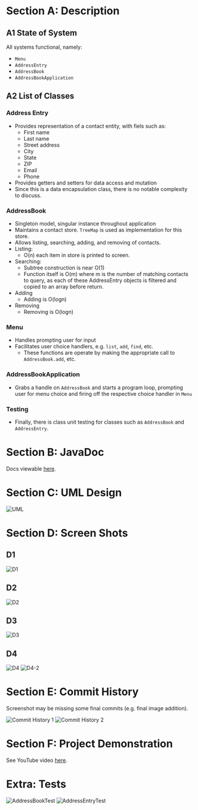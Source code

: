 # Section A: Description

## A1 State of System

All systems functional, namely:

- `Menu`
- `AddressEntry`
- `AddressBook`
- `AddressBookApplication`

## A2 List of Classes

### Address Entry

- Provides representation of a contact entity, with fiels such as:
  - First name
  - Last name
  - Street address
  - City
  - State
  - ZIP
  - Email
  - Phone
- Provides getters and setters for data access and mutation
- Since this is a data encapsulation class,
  there is no notable complexity to discuss.

### AddressBook

- Singleton model, singular instance throughout application
- Maintains a contact store.
  `TreeMap` is used as implementation for this store.
- Allows listing, searching, adding, and removing of contacts.
- Listing:
  - O(n) each item in store is printed to screen.
- Searching:
  - Subtree construction is near O(1)
  - Function itself is O(m) where m is the number of
  matching contacts to query, as each of these AddressEntry
  objects is filtered and copied to an array before return.
- Adding
  - Adding is O(logn)
- Removing
  - Removing is O(logn)

### Menu

- Handles prompting user for input
- Facilitates user choice handlers, e.g. `list`,
  `add`, `find`, etc.
  - These functions are operate by making the
  appropriate call to `AddressBook.add`, etc.

### AddressBookApplication

- Grabs a handle on `AddressBook` and starts a
  program loop, prompting user for menu choice
  and firing off the respective choice handler in `Menu`

### Testing

- Finally, there is class unit testing for classes such as
  `AddressBook` and `AddressEntry`.

# Section B: JavaDoc

Docs viewable [here](https://earshdeep.github.io/Padda_AddressBook/).

# Section C: UML Design

![UML](./assets/uml.png)

# Section D: Screen Shots

## D1

![D1](./assets/D1.png)

## D2

![D2](./assets/D2.png)

## D3

![D3](./assets/D3.png)

## D4

![D4](./assets/D4.png)
![D4-2](./assets/D4-2.png)

# Section E: Commit History

Screenshot may be missing some final commits (e.g. final image addition).

![Commit History 1](./assets/ch-1.png)
![Commit History 2](./assets/ch-2.png)

# Section F: Project Demonstration

See YouTube video [here](https://youtu.be/yDPqay_EmRM).

# Extra: Tests

![AddressBookTest](./assets/test-ab.png)
![AddressEntryTest](./assets/test-ae.png)
